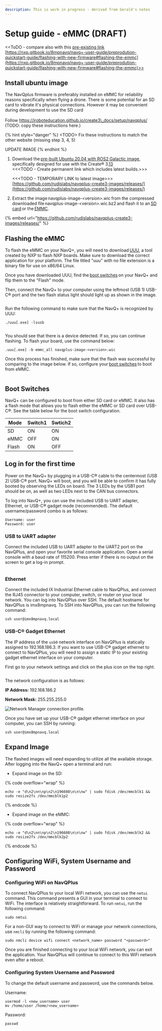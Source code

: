 ```yaml
---
description: This is work in progress - derived from Gerald's notes
---
```


# Setup guide - eMMC (DRAFT)

<\<ToDO - compare also with this [pre-existing link](https://nxp.gitbook.io/8mpnavq/navq+-user-guide/preprodution-quickstart-guide/flashing-with-new-firmware#flashing-the-emmc)   [https://nxp.gitbook.io/8mpnavq/navq+-user-guide/preprodution-quickstart-guide/flashing-with-new-firmware#flashing-the-emmc](https://nxp.gitbook.io/8mpnavq/navq+-user-guide/preprodution-quickstart-guide/flashing-with-new-firmware#flashing-the-emmc)>>

## Install ubuntu image &#x20;

The NavQplus firmware is preferably installed on eMMC for reliability reasons specifically when flying a drone. There is some potential for an SD card to vibrate it's physical connections. However it may be convenient during development to use the SD card \
\
Follow https://iroboteducation.github.io/create3\_docs/setup/navqplus/ \
(TODO: copy these instructions here.)

{% hint style="danger" %}
\<TODO> Fix these instructions to match the other website (missing step 3, 4, 5)

UPDATE IMAGE
{% endhint %}

1.  Download the [pre-built Ubuntu 20.04 with ROS2 Galactic image](https://github.com/rudislabs/navqplus-create3-images/releases), specifically designed for use with the Create® 3.[1](https://iroboteducation.github.io/create3\_docs/setup/navqplus/#fn:1)[3](https://iroboteducation.github.io/create3\_docs/setup/navqplus/#fn:3) \
    <<\<TODO - Create permanent link which includes latest builds.>>>

    <<\<TODO - TEMPORARY LINK to latest image>>>\
    [https://github.com/rudislabs/navqplus-create3-images/releases/](https://github.com/rudislabs/navqplus-create3-images/releases/)
2. Extract the image navqplus-image-\<version>.wic from the compressed downloaded file navqplus-image-\<version>.wic.bz2 and flash it to an [SD card](https://iroboteducation.github.io/create3\_docs/setup/navqplus/#flashing-the-sd-card) or the [EMMC](https://iroboteducation.github.io/create3\_docs/setup/navqplus/#flashing-the-emmc).&#x20;

{% embed url="https://github.com/rudislabs/navqplus-create3-images/releases/" %}



## Flashing the eMMC&#x20;

To flash the eMMC on your NavQ+, you will need to download [UUU](https://github.com/NXPmicro/mfgtools/releases/tag/uuu\_1.4.193), a tool created by NXP to flash NXP boards. Make sure to download the correct application for your platform. The file titled "uuu" with no file extension is a binary file for use on x86/64 Linux.&#x20;

Once you have downloaded UUU, find the [boot switches](../../navqplus-user-guide/quickstart/flashing-with-new-firmware/flashing-with-new-firmware.md) on your NavQ+ and flip them to the "Flash" mode.&#x20;

Then, connect the NavQ+ to your computer using the leftmost (USB 1) USB-C® port and the two flash status light should light up as shown in the image. &#x20;

<figure><img src="../../.gitbook/assets/image (9).png" alt=""><figcaption></figcaption></figure>

Run the following command to make sure that the NavQ+ is recognized by UUU:&#x20;

```
./uuu[.exe] -lsusb 
```

<figure><img src="../../.gitbook/assets/image (5).png" alt=""><figcaption></figcaption></figure>

You should see that there is a device detected. If so, you can continue flashing. To flash your board, use the command below:&#x20;

```
.uuu[.exe] -b emmc_all navqplus-image-<version>.wic 
```

Once this process has finished, make sure that the flash was successful by comparing to the image below. If so, configure your [boot switches](setup-guide-emmc.md#boot-switches) to boot from eMMC.&#x20;

<figure><img src="../../.gitbook/assets/image (11).png" alt=""><figcaption></figcaption></figure>

## Boot Switches&#x20;

NavQ+ can be configured to boot from either SD card or eMMC. It also has a flash mode that allows you to flash either the eMMC or SD card over USB-C®. See the table below for the boot switch configuration.&#x20;

| Mode   | Switch1 | Swtich2 |
| ------ | ------- | ------- |
| SD     | ON      | ON      |
| eMMC   | OFF     | ON      |
| Flash  | ON      | OFF     |

## Log in for the first time&#x20;

Power on the NavQ+ by plugging in a USB-C® cable to the centermost (USB 2) USB-C® port. NavQ+ will boot, and you will be able to confirm it has fully booted by observing the LEDs on board. The 3 LEDs by the USB1 port should be on, as well as two LEDs next to the CAN bus connectors.&#x20;

To log into NavQ+, you can use the included USB to UART adapter, Ethernet, or USB-C® gadget mode (recommended). The default username/password combo is as follows:&#x20;

```
Username: user 
Password: user 
```

### USB to UART adapter

Connect the included USB to UART adapter to the UART2 port on the NavQPlus, and open your favorite serial console application. Open a serial console with a baud rate of 115200. Press enter if there is no output on the screen to get a log-in prompt.

<figure><img src="../../.gitbook/assets/MicrosoftTeams-image.png" alt=""><figcaption></figcaption></figure>

### Ethernet <a href="#ethernet" id="ethernet"></a>

Connect the included IX Industrial Ethernet cable to NavQPlus, and connect the RJ45 connector to your computer, switch, or router on your local network. You can log into NavQPlus over SSH. The default hostname for NavQPlus is imx8mpnavq. To SSH into NavQPlus, you can run the following command:

```
ssh user@imx8mpnavq.local
```

### USB-C® Gadget Ethernet <a href="#usb-c-gadget-ethernet" id="usb-c-gadget-ethernet"></a>

The IP address of the `usb0` network interface on NavQPlus is statically assigned to 192.168.186.3. If you want to use USB-C® gadget ethernet to connect to NavQPlus, you will need to assign a static IP to your existing gadget ethernet interface on your computer.&#x20;

First go to your network settings and click on the plus icon on the top right.

<figure><img src="../../.gitbook/assets/image (10).png" alt=""><figcaption></figcaption></figure>

The network configuration is as follows:

**IP Address:** 192.168.186.2

**Network Mask:** 255.255.255.0

![Network Manager connection profile.](https://iroboteducation.github.io/create3\_docs/setup/data/navqplus/usb\_network.png)

Once you have set up your USB-C® gadget ethernet interface on your computer, you can SSH by running:

```
ssh user@imx8mpnavq.local
```

## Expand Image&#x20;

The flashed images will need expanding to utilize all the available storage. After logging into the NavQ+ open a terminal and run:&#x20;

* Expand image on the SD:&#x20;

{% code overflow="wrap" %}
```
echo -e "d\n2\nn\np\n2\n196608\n\n\nw" | sudo fdisk /dev/mmcblk1 && sudo resize2fs /dev/mmcblk1p2 
```
{% endcode %}

* Expand image on the eMMC:&#x20;

{% code overflow="wrap" %}
```
echo -e "d\n2\nn\np\n2\n196608\n\n\nw" | sudo fdisk /dev/mmcblk2 && sudo resize2fs /dev/mmcblk2p2 
```
{% endcode %}

## Configuring WiFi, System Username and Password <a href="#configuring-wifi-system-username-and-password" id="configuring-wifi-system-username-and-password"></a>

### Configuring WiFi on NavQPlus <a href="#configuring-wifi-on-navqplus" id="configuring-wifi-on-navqplus"></a>

To connect NavQPlus to your local WiFi network, you can use the `nmtui` command. This command presents a GUI in your terminal to connect to WiFi. The interface is relatively straightforward. To run `nmtui`, run the following command:

```
sudo nmtui
```

For a non-GUI way to connect to WiFi or manage your network connections, use `nmcli` by running the following command:

```
sudo nmcli device wifi connect <network_name> password "<password>"
```

Once you are finished connecting to your local WiFi network, you can exit the application. Your NavQPlus will continue to connect to this WiFi network even after a reboot.

### Configuring System Username and Password <a href="#configuring-system-username-and-password" id="configuring-system-username-and-password"></a>

To change the default username and password, use the commands below.

Username:

```
usermod -l <new_username> user
mv /home/user /home/<new_username>
```

Password:

```
passwd
```

